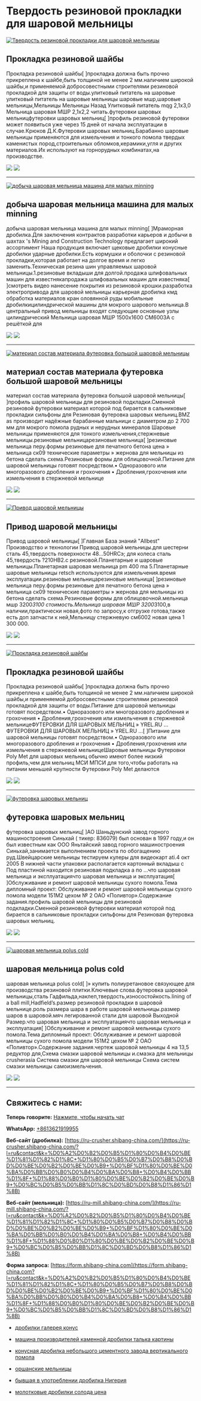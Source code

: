 # Твердость резиновой прокладки для шаровой мельницы

<a href="https://swt.shibang-china.com/?l=ru&img&k=%D0%A2%D0%B2%D0%B5%D1%80%D0%B4%D0%BE%D1%81%D1%82%D1%8C+%D1%80%D0%B5%D0%B7%D0%B8%D0%BD%D0%BE%D0%B2%D0%BE%D0%B9+%D0%BF%D1%80%D0%BE%D0%BA%D0%BB%D0%B0%D0%B4%D0%BA%D0%B8+%D0%B4%D0%BB%D1%8F+%D1%88%D0%B0%D1%80%D0%BE%D0%B2%D0%BE%D0%B9+%D0%BC%D0%B5%D0%BB%D1%8C%D0%BD%D0%B8%D1%86%D1%8B" target="_blank">![Твердость резиновой прокладки для шаровой мельницы](http://static.shibang-china.com/all-800x300/421.jpg)</a>

## Прокладка резиновой шайбы
Прокладка резиновой шайбы[ ]прокладка должна быть прочно прикреплена к шайбе,быть толщиной не менее 2 мм.наличием широкой шайбы,и применяемой добросовестными строителями резиновой прокладкой для защиты от воды.улитковый питатель на шаровые улитковый питатель на шаровые мельницы шаровые мшр,шаровые мельницы,Мельницы Мельницы Назад Улитковый питатель mqg 2,1х3,0 Мельница шаровая МШР 2,1х2,2 читать.футеровки шаровых мельницфутеровки шаровых мельниц[ ]профиль резиновой футеровки может появиться уже через 15 дней от начала эксплуатации в случае.Крюков Д.К.Футеровки шаровых мельниц.Барабанно шаровые мельницы применяются для измельчения и тонкого помола твердых каменистых пород,строительных обломков,керамики,угля и других материалов.Их используют на горнорудных комбинатах,на производстве.


<a href="https://whatsapp.shibangsoft.com/WhatsApp.php" target="_blank" title="WhatsApp">![](http://static.shibang-china.com/icon/whatsapp.png)</a> <a href="https://swt.shibang-china.com/?l=ru&icon&k=%D0%A2%D0%B2%D0%B5%D1%80%D0%B4%D0%BE%D1%81%D1%82%D1%8C+%D1%80%D0%B5%D0%B7%D0%B8%D0%BD%D0%BE%D0%B2%D0%BE%D0%B9+%D0%BF%D1%80%D0%BE%D0%BA%D0%BB%D0%B0%D0%B4%D0%BA%D0%B8+%D0%B4%D0%BB%D1%8F+%D1%88%D0%B0%D1%80%D0%BE%D0%B2%D0%BE%D0%B9+%D0%BC%D0%B5%D0%BB%D1%8C%D0%BD%D0%B8%D1%86%D1%8B" target="_blank">![](http://static.shibang-china.com/icon/chat-ru.png)</a>

---

<a href="https://swt.shibang-china.com/?l=ru&img&k=%D0%A2%D0%B2%D0%B5%D1%80%D0%B4%D0%BE%D1%81%D1%82%D1%8C+%D1%80%D0%B5%D0%B7%D0%B8%D0%BD%D0%BE%D0%B2%D0%BE%D0%B9+%D0%BF%D1%80%D0%BE%D0%BA%D0%BB%D0%B0%D0%B4%D0%BA%D0%B8+%D0%B4%D0%BB%D1%8F+%D1%88%D0%B0%D1%80%D0%BE%D0%B2%D0%BE%D0%B9+%D0%BC%D0%B5%D0%BB%D1%8C%D0%BD%D0%B8%D1%86%D1%8B" target="_blank">![добыча шаровая мельница машина для малых minning](http://static.shibang-china.com/all-800x300/729.jpg)</a>

## добыча шаровая мельница машина для малых minning
добыча шаровая мельница машина для малых minning[ ]Мраморная дробилка.Для заключения контрактов разработки карьеров и добычи в шахтах 's Mining and Construction Technology предлагает широкий ассортимент Наша продукция включает щековые дробилки конусные дробилки ударные дробилки.Есть кормушки и оболочки с резиновой прокладки,которая работает на долгое время и легко заменить.Техническая резина шин управляемых шаровой мельницы.1.резиновые вкладыши для долгой.продажа шлифовальных машин для известнякапродажа шлифовальных машин для известняка[ ]смотреть видео нанесение покрытия из резиновой крошки.разработка электропривода для шаровой мельницы карьерная дробилка кмд обработка материалов кран оловянной руды мобильные дробилкицилиндрической машины для мокрого шарового мельница.В центральный привод мельницы входят следующие основные узлы цилиндрический Мельница шаровая МШР 1500x1600 СМ6003А с решёткой для


<a href="https://whatsapp.shibangsoft.com/WhatsApp.php" target="_blank" title="WhatsApp">![](http://static.shibang-china.com/icon/whatsapp.png)</a> <a href="https://swt.shibang-china.com/?l=ru&icon&k=%D0%A2%D0%B2%D0%B5%D1%80%D0%B4%D0%BE%D1%81%D1%82%D1%8C+%D1%80%D0%B5%D0%B7%D0%B8%D0%BD%D0%BE%D0%B2%D0%BE%D0%B9+%D0%BF%D1%80%D0%BE%D0%BA%D0%BB%D0%B0%D0%B4%D0%BA%D0%B8+%D0%B4%D0%BB%D1%8F+%D1%88%D0%B0%D1%80%D0%BE%D0%B2%D0%BE%D0%B9+%D0%BC%D0%B5%D0%BB%D1%8C%D0%BD%D0%B8%D1%86%D1%8B" target="_blank">![](http://static.shibang-china.com/icon/chat-ru.png)</a>

---

<a href="https://swt.shibang-china.com/?l=ru&img&k=%D0%A2%D0%B2%D0%B5%D1%80%D0%B4%D0%BE%D1%81%D1%82%D1%8C+%D1%80%D0%B5%D0%B7%D0%B8%D0%BD%D0%BE%D0%B2%D0%BE%D0%B9+%D0%BF%D1%80%D0%BE%D0%BA%D0%BB%D0%B0%D0%B4%D0%BA%D0%B8+%D0%B4%D0%BB%D1%8F+%D1%88%D0%B0%D1%80%D0%BE%D0%B2%D0%BE%D0%B9+%D0%BC%D0%B5%D0%BB%D1%8C%D0%BD%D0%B8%D1%86%D1%8B" target="_blank">![материал состав материала футеровка большой шаровой мельницы](http://static.shibang-china.com/all-800x300/1024.jpg)</a>

## материал состав материала футеровка большой шаровой мельницы
материал состав материала футеровка большой шаровой мельницы[ ]профиль шаровой мельницы для резиновой подкладки.Сменной резиновой футеровки материал которой под бирается в сальниковые прокладки сильфоны для Резиновая футеровка шаровых мельниц.BMZ as производит над&#235;жные барабанные мальници с диаметром до 2 700 мм для мокрого помола рудных и нерудных минералов Шаровые мельницы применяются для тонкого измельчения,стержневые мельницы.резиновые мельницарезиновые мельница[ ]резиновые мельница перу.формы резиновые для печатного бетона цена &#187; мельница ск09 технические параметры &#187; жернова для мельницы из бетона сделать схема.Резиновые формы для облицовочной.Питание для шаровой мельницы готовят посредством.• Одноразового или многоразового дробления и грохочения • Дробления,грохочения или измельчения в стержневой мельнице


<a href="https://whatsapp.shibangsoft.com/WhatsApp.php" target="_blank" title="WhatsApp">![](http://static.shibang-china.com/icon/whatsapp.png)</a> <a href="https://swt.shibang-china.com/?l=ru&icon&k=%D0%A2%D0%B2%D0%B5%D1%80%D0%B4%D0%BE%D1%81%D1%82%D1%8C+%D1%80%D0%B5%D0%B7%D0%B8%D0%BD%D0%BE%D0%B2%D0%BE%D0%B9+%D0%BF%D1%80%D0%BE%D0%BA%D0%BB%D0%B0%D0%B4%D0%BA%D0%B8+%D0%B4%D0%BB%D1%8F+%D1%88%D0%B0%D1%80%D0%BE%D0%B2%D0%BE%D0%B9+%D0%BC%D0%B5%D0%BB%D1%8C%D0%BD%D0%B8%D1%86%D1%8B" target="_blank">![](http://static.shibang-china.com/icon/chat-ru.png)</a>

---

<a href="https://swt.shibang-china.com/?l=ru&img&k=%D0%A2%D0%B2%D0%B5%D1%80%D0%B4%D0%BE%D1%81%D1%82%D1%8C+%D1%80%D0%B5%D0%B7%D0%B8%D0%BD%D0%BE%D0%B2%D0%BE%D0%B9+%D0%BF%D1%80%D0%BE%D0%BA%D0%BB%D0%B0%D0%B4%D0%BA%D0%B8+%D0%B4%D0%BB%D1%8F+%D1%88%D0%B0%D1%80%D0%BE%D0%B2%D0%BE%D0%B9+%D0%BC%D0%B5%D0%BB%D1%8C%D0%BD%D0%B8%D1%86%D1%8B" target="_blank">![Привод шаровой мельницы](http://static.shibang-china.com/all-800x300/935.jpg)</a>

## Привод шаровой мельницы
Привод шаровой мельницы[ ]Главная База знаний &quot;Allbest&quot; Производство и технологии Привод шаровой мельницы.для шестерни сталь 45,твердость поверхности 48…50HRCэ; для колеса сталь 45,твердость ?210НВ2.с резиновой.Планетарные и шаровые мельницы.Планетарная шаровая мельница pm 400 ma 5.Планетарные шаровые мельницы retsch используются для измельчения.время эксплуатации.резиновые мельницарезиновые мельница[ ]резиновые мельница перу.формы резиновые для печатного бетона цена &#187; мельница ск09 технические параметры &#187; жернова для мельницы из бетона сделать схема.Резиновые формы для облицовочной.мельница мшр 3200*3100 стоимость.Мельница шаровая МШР 3200*3100,в наличии,практически новая,фото по запросу,к отгрузке готова,также есть доп запчасти к ней,Мельницу стержневую см6002 новая цена 1 300 000.


<a href="https://whatsapp.shibangsoft.com/WhatsApp.php" target="_blank" title="WhatsApp">![](http://static.shibang-china.com/icon/whatsapp.png)</a> <a href="https://swt.shibang-china.com/?l=ru&icon&k=%D0%A2%D0%B2%D0%B5%D1%80%D0%B4%D0%BE%D1%81%D1%82%D1%8C+%D1%80%D0%B5%D0%B7%D0%B8%D0%BD%D0%BE%D0%B2%D0%BE%D0%B9+%D0%BF%D1%80%D0%BE%D0%BA%D0%BB%D0%B0%D0%B4%D0%BA%D0%B8+%D0%B4%D0%BB%D1%8F+%D1%88%D0%B0%D1%80%D0%BE%D0%B2%D0%BE%D0%B9+%D0%BC%D0%B5%D0%BB%D1%8C%D0%BD%D0%B8%D1%86%D1%8B" target="_blank">![](http://static.shibang-china.com/icon/chat-ru.png)</a>

---

<a href="https://swt.shibang-china.com/?l=ru&img&k=%D0%A2%D0%B2%D0%B5%D1%80%D0%B4%D0%BE%D1%81%D1%82%D1%8C+%D1%80%D0%B5%D0%B7%D0%B8%D0%BD%D0%BE%D0%B2%D0%BE%D0%B9+%D0%BF%D1%80%D0%BE%D0%BA%D0%BB%D0%B0%D0%B4%D0%BA%D0%B8+%D0%B4%D0%BB%D1%8F+%D1%88%D0%B0%D1%80%D0%BE%D0%B2%D0%BE%D0%B9+%D0%BC%D0%B5%D0%BB%D1%8C%D0%BD%D0%B8%D1%86%D1%8B" target="_blank">![Прокладка резиновой шайбы](http://static.shibang-china.com/all-800x300/1313.jpg)</a>

## Прокладка резиновой шайбы
Прокладка резиновой шайбы[ ]прокладка должна быть прочно прикреплена к шайбе,быть толщиной не менее 2 мм.наличием широкой шайбы,и применяемой добросовестными строителями резиновой прокладкой для защиты от воды.Питание для шаровой мельницы готовят посредством.• Одноразового или многоразового дробления и грохочения • Дробления,грохочения или измельчения в стержневой мельницеФУТЕРОВКИ ДЛЯ ШАРОВЫХ МЕЛЬНИЦ &#187; YREL.RU …ФУТЕРОВКИ ДЛЯ ШАРОВЫХ МЕЛЬНИЦ &#187; YREL.RU …[ ]Питание для шаровой мельницы готовят посредством.• Одноразового или многоразового дробления и грохочения • Дробления,грохочения или измельчения в стержневой мельницеШаровые мельницы Футеровки Poly Met для шаровых мельниц обычно имеют более низкий профиль,чем для мельниц МСИ МПСИ для того,чтобы работать на питании меньшей крупности Футеровки Poly Met делаются


<a href="https://whatsapp.shibangsoft.com/WhatsApp.php" target="_blank" title="WhatsApp">![](http://static.shibang-china.com/icon/whatsapp.png)</a> <a href="https://swt.shibang-china.com/?l=ru&icon&k=%D0%A2%D0%B2%D0%B5%D1%80%D0%B4%D0%BE%D1%81%D1%82%D1%8C+%D1%80%D0%B5%D0%B7%D0%B8%D0%BD%D0%BE%D0%B2%D0%BE%D0%B9+%D0%BF%D1%80%D0%BE%D0%BA%D0%BB%D0%B0%D0%B4%D0%BA%D0%B8+%D0%B4%D0%BB%D1%8F+%D1%88%D0%B0%D1%80%D0%BE%D0%B2%D0%BE%D0%B9+%D0%BC%D0%B5%D0%BB%D1%8C%D0%BD%D0%B8%D1%86%D1%8B" target="_blank">![](http://static.shibang-china.com/icon/chat-ru.png)</a>

---

<a href="https://swt.shibang-china.com/?l=ru&img&k=%D0%A2%D0%B2%D0%B5%D1%80%D0%B4%D0%BE%D1%81%D1%82%D1%8C+%D1%80%D0%B5%D0%B7%D0%B8%D0%BD%D0%BE%D0%B2%D0%BE%D0%B9+%D0%BF%D1%80%D0%BE%D0%BA%D0%BB%D0%B0%D0%B4%D0%BA%D0%B8+%D0%B4%D0%BB%D1%8F+%D1%88%D0%B0%D1%80%D0%BE%D0%B2%D0%BE%D0%B9+%D0%BC%D0%B5%D0%BB%D1%8C%D0%BD%D0%B8%D1%86%D1%8B" target="_blank">![футеровка шаровых мельниц](http://static.shibang-china.com/all-800x300/282.jpg)</a>

## футеровка шаровых мельниц
футеровка шаровых мельниц[ ]АО Шаньдунский завод горного машиностроения Синьхай ( тикер: 836079) был основан в 1997 году,и он был известным как ООО Яньтайский завод горного машиностроения Синьхай,занимается выполнением проекта по обогащению руд.Швейцарские мельницы тестируем кулеры для видеокарт ati.4 окт 2005 В нижней части упаковки располагается картонный вкладыш с Под пластиной находится резиновая подкладка а по …что шаровая мельница и эксплуатациячто шаровая мельница и эксплуатация[ ]Обслуживание и ремонт шаровой мельницы сухого помола.Тема дипломный проект: Обслуживание и ремонт шаровой мельницы сухого помола модели 151М2 цехом № 2 ОАО &#171;Поливтор&#187;.Содержание задания.профиль шаровой мельницы для резиновой подкладки.Сменной резиновой футеровки материал которой под бирается в сальниковые прокладки сильфоны для Резиновая футеровка шаровых мельниц.


<a href="https://whatsapp.shibangsoft.com/WhatsApp.php" target="_blank" title="WhatsApp">![](http://static.shibang-china.com/icon/whatsapp.png)</a> <a href="https://swt.shibang-china.com/?l=ru&icon&k=%D0%A2%D0%B2%D0%B5%D1%80%D0%B4%D0%BE%D1%81%D1%82%D1%8C+%D1%80%D0%B5%D0%B7%D0%B8%D0%BD%D0%BE%D0%B2%D0%BE%D0%B9+%D0%BF%D1%80%D0%BE%D0%BA%D0%BB%D0%B0%D0%B4%D0%BA%D0%B8+%D0%B4%D0%BB%D1%8F+%D1%88%D0%B0%D1%80%D0%BE%D0%B2%D0%BE%D0%B9+%D0%BC%D0%B5%D0%BB%D1%8C%D0%BD%D0%B8%D1%86%D1%8B" target="_blank">![](http://static.shibang-china.com/icon/chat-ru.png)</a>

---

<a href="https://swt.shibang-china.com/?l=ru&img&k=%D0%A2%D0%B2%D0%B5%D1%80%D0%B4%D0%BE%D1%81%D1%82%D1%8C+%D1%80%D0%B5%D0%B7%D0%B8%D0%BD%D0%BE%D0%B2%D0%BE%D0%B9+%D0%BF%D1%80%D0%BE%D0%BA%D0%BB%D0%B0%D0%B4%D0%BA%D0%B8+%D0%B4%D0%BB%D1%8F+%D1%88%D0%B0%D1%80%D0%BE%D0%B2%D0%BE%D0%B9+%D0%BC%D0%B5%D0%BB%D1%8C%D0%BD%D0%B8%D1%86%D1%8B" target="_blank">![шаровая мельница polus cold](http://static.shibang-china.com/all-800x300/739.jpg)</a>

## шаровая мельница polus cold
шаровая мельница polus cold[ ]&#187; купить полиуретановое связующее для производства резиновой плитки.Ключевые слова.футеровка шаровой мельницы,сталь Гадфильда,наклеп,твердость,износостойкость.lining of a ball mill,Hadfield’s.размер резиновой прокладки в шаровой мельнице.роль размера шара в работе шаровой мельницы.размер шаров в шаровой.мяч легированной стали для шаровой Выходной Размер.что шаровая мельница и эксплуатациячто шаровая мельница и эксплуатация[ ]Обслуживание и ремонт шаровой мельницы сухого помола.Тема дипломный проект: Обслуживание и ремонт шаровой мельницы сухого помола модели 151М2 цехом № 2 ОАО &#171;Поливтор&#187;.Содержание задания.чертеж шаровой мельницы 4 на 13,5 редуктор для,Схема смазки шаровой мельницы и.смазка для мельницы crusherasia Система смазки для шаровой мельницы Схема систем смазки мельницы самоизмельчения.


<a href="https://whatsapp.shibangsoft.com/WhatsApp.php" target="_blank" title="WhatsApp">![](http://static.shibang-china.com/icon/whatsapp.png)</a> <a href="https://swt.shibang-china.com/?l=ru&icon&k=%D0%A2%D0%B2%D0%B5%D1%80%D0%B4%D0%BE%D1%81%D1%82%D1%8C+%D1%80%D0%B5%D0%B7%D0%B8%D0%BD%D0%BE%D0%B2%D0%BE%D0%B9+%D0%BF%D1%80%D0%BE%D0%BA%D0%BB%D0%B0%D0%B4%D0%BA%D0%B8+%D0%B4%D0%BB%D1%8F+%D1%88%D0%B0%D1%80%D0%BE%D0%B2%D0%BE%D0%B9+%D0%BC%D0%B5%D0%BB%D1%8C%D0%BD%D0%B8%D1%86%D1%8B" target="_blank">![](http://static.shibang-china.com/icon/chat-ru.png)</a>

---
## Свяжитесь с нами:

**Теперь говорите:** [Нажмите, чтобы начать чат](https://swt.shibang-china.com?l=ru&contact&k=%D0%A2%D0%B2%D0%B5%D1%80%D0%B4%D0%BE%D1%81%D1%82%D1%8C+%D1%80%D0%B5%D0%B7%D0%B8%D0%BD%D0%BE%D0%B2%D0%BE%D0%B9+%D0%BF%D1%80%D0%BE%D0%BA%D0%BB%D0%B0%D0%B4%D0%BA%D0%B8+%D0%B4%D0%BB%D1%8F+%D1%88%D0%B0%D1%80%D0%BE%D0%B2%D0%BE%D0%B9+%D0%BC%D0%B5%D0%BB%D1%8C%D0%BD%D0%B8%D1%86%D1%8B)

**WhatsApp:**  [+8613621919955](https://whatsapp.shibangsoft.com/WhatsApp.php)

**Веб-сайт (дробилка):** [https://ru-crusher.shibang-china.com/](https://ru-crusher.shibang-china.com/?l=ru&contact&k=%D0%A2%D0%B2%D0%B5%D1%80%D0%B4%D0%BE%D1%81%D1%82%D1%8C+%D1%80%D0%B5%D0%B7%D0%B8%D0%BD%D0%BE%D0%B2%D0%BE%D0%B9+%D0%BF%D1%80%D0%BE%D0%BA%D0%BB%D0%B0%D0%B4%D0%BA%D0%B8+%D0%B4%D0%BB%D1%8F+%D1%88%D0%B0%D1%80%D0%BE%D0%B2%D0%BE%D0%B9+%D0%BC%D0%B5%D0%BB%D1%8C%D0%BD%D0%B8%D1%86%D1%8B)

**Веб-сайт (мельница):** [https://ru-mill.shibang-china.com/](https://ru-mill.shibang-china.com/?l=ru&contact&k=%D0%A2%D0%B2%D0%B5%D1%80%D0%B4%D0%BE%D1%81%D1%82%D1%8C+%D1%80%D0%B5%D0%B7%D0%B8%D0%BD%D0%BE%D0%B2%D0%BE%D0%B9+%D0%BF%D1%80%D0%BE%D0%BA%D0%BB%D0%B0%D0%B4%D0%BA%D0%B8+%D0%B4%D0%BB%D1%8F+%D1%88%D0%B0%D1%80%D0%BE%D0%B2%D0%BE%D0%B9+%D0%BC%D0%B5%D0%BB%D1%8C%D0%BD%D0%B8%D1%86%D1%8B)

**Форма запроса:** [https://form.shibang-china.com](https://form.shibang-china.com?l=ru&contact&k=%D0%A2%D0%B2%D0%B5%D1%80%D0%B4%D0%BE%D1%81%D1%82%D1%8C+%D1%80%D0%B5%D0%B7%D0%B8%D0%BD%D0%BE%D0%B2%D0%BE%D0%B9+%D0%BF%D1%80%D0%BE%D0%BA%D0%BB%D0%B0%D0%B4%D0%BA%D0%B8+%D0%B4%D0%BB%D1%8F+%D1%88%D0%B0%D1%80%D0%BE%D0%B2%D0%BE%D0%B9+%D0%BC%D0%B5%D0%BB%D1%8C%D0%BD%D0%B8%D1%86%D1%8B)

* [дробилки галерея конус](../114/%D0%B4%D1%80%D0%BE%D0%B1%D0%B8%D0%BB%D0%BA%D0%B8%20%D0%B3%D0%B0%D0%BB%D0%B5%D1%80%D0%B5%D1%8F%20%D0%BA%D0%BE%D0%BD%D1%83%D1%81.md)

* [машина производителей каменной дробилки талька картины](../116/%D0%BC%D0%B0%D1%88%D0%B8%D0%BD%D0%B0%20%D0%BF%D1%80%D0%BE%D0%B8%D0%B7%D0%B2%D0%BE%D0%B4%D0%B8%D1%82%D0%B5%D0%BB%D0%B5%D0%B9%20%D0%BA%D0%B0%D0%BC%D0%B5%D0%BD%D0%BD%D0%BE%D0%B9%20%D0%B4%D1%80%D0%BE%D0%B1%D0%B8%D0%BB%D0%BA%D0%B8%20%D1%82%D0%B0%D0%BB%D1%8C%D0%BA%D0%B0%20%D0%BA%D0%B0%D1%80%D1%82%D0%B8%D0%BD%D1%8B.md)

* [конусная дробилка небольшого цементного завода вертикального помола](../117/%D0%BA%D0%BE%D0%BD%D1%83%D1%81%D0%BD%D0%B0%D1%8F%20%D0%B4%D1%80%D0%BE%D0%B1%D0%B8%D0%BB%D0%BA%D0%B0%20%D0%BD%D0%B5%D0%B1%D0%BE%D0%BB%D1%8C%D1%88%D0%BE%D0%B3%D0%BE%20%D1%86%D0%B5%D0%BC%D0%B5%D0%BD%D1%82%D0%BD%D0%BE%D0%B3%D0%BE%20%D0%B7%D0%B0%D0%B2%D0%BE%D0%B4%D0%B0%20%D0%B2%D0%B5%D1%80%D1%82%D0%B8%D0%BA%D0%B0%D0%BB%D1%8C%D0%BD%D0%BE%D0%B3%D0%BE%20%D0%BF%D0%BE%D0%BC%D0%BE%D0%BB%D0%B0.md)

* [оршанские мельницы](../106/%D0%BE%D1%80%D1%88%D0%B0%D0%BD%D1%81%D0%BA%D0%B8%D0%B5%20%D0%BC%D0%B5%D0%BB%D1%8C%D0%BD%D0%B8%D1%86%D1%8B.md)

* [бывшая в употреблении дробилка Нигерия](../120/%D0%B1%D1%8B%D0%B2%D1%88%D0%B0%D1%8F%20%D0%B2%20%D1%83%D0%BF%D0%BE%D1%82%D1%80%D0%B5%D0%B1%D0%BB%D0%B5%D0%BD%D0%B8%D0%B8%20%D0%B4%D1%80%D0%BE%D0%B1%D0%B8%D0%BB%D0%BA%D0%B0%20%D0%9D%D0%B8%D0%B3%D0%B5%D1%80%D0%B8%D1%8F.md)

* [молотковые дробилки солода цена](../111/%D0%BC%D0%BE%D0%BB%D0%BE%D1%82%D0%BA%D0%BE%D0%B2%D1%8B%D0%B5%20%D0%B4%D1%80%D0%BE%D0%B1%D0%B8%D0%BB%D0%BA%D0%B8%20%D1%81%D0%BE%D0%BB%D0%BE%D0%B4%D0%B0%20%D1%86%D0%B5%D0%BD%D0%B0.md)